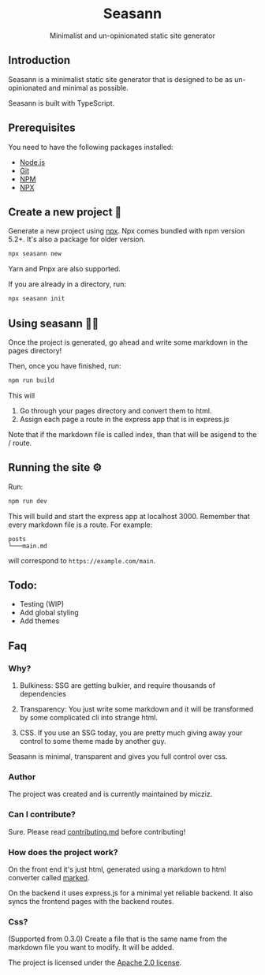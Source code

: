 <div align="center">
    <h1>Seasann</h1>
    <p>Minimalist and un-opinionated static site generator</p>
</div>

## Introduction

Seasann is a minimalist static site generator that is designed to be as un-opinionated and minimal as possible.

Seasann is built with TypeScript.

## Prerequisites

You need to have the following packages installed:

- [Node.js](https://nodejs.org)
- [Git](https://git-scm.com)
- [NPM](https://www.npmjs.com)
- [NPX](https://docs.npmjs.com/cli/v7/commands/npx/)

## Create a new project 💾

Generate a new project using [npx](https://www.npmjs.com/package/npx). Npx comes bundled with npm version 5.2+. It's also a package for older version.

```bash
npx seasann new
```

Yarn and Pnpx are also supported.

If you are already in a directory, run:

```bash
npx seasann init
```

## Using seasann 👨‍💻

Once the project is generated, go ahead and write some markdown in the pages directory!

Then, once you have finished, run:

```bash
npm run build
```

This will

1. Go through your pages directory and convert them to html.
2. Assign each page a route in the express app that is in express.js

Note that if the markdown file is called index, than that will be asigend to the / route.

## Running the site ⚙️

Run:

```bash
npm run dev
```

This will build and start the express app at localhost 3000. Remember that every markdown file is a route. For example:

```
posts
└───main.md
```

will correspond to `https://example.com/main`.

## Todo:

- Testing (WIP)
- Add global styling
- Add themes


## Faq

### Why?

1. Bulkiness: SSG are getting bulkier, and require thousands of dependencies

2. Transparency: You just write some markdown and it will be transformed by some complicated cli into strange html.

3. CSS. If you use an SSG today, you are pretty much giving away your control to some theme made by another guy.

Seasann is minimal, transparent and gives you full control over css.

### Author

The project was created and is currently maintained by micziz.

### Can I contribute?

Sure. Please read [contributing.md](contributing.md) before contributing!

### How does the project work?

On the front end it's just html, generated using a markdown to html converter called [marked](https://marked.js.org).

On the backend it uses express.js for a minimal yet reliable backend. It also syncs the frontend pages with the backend routes.

### Css?

(Supported from 0.3.0) Create a file that is the same name from the markdown file you want to modify. It will be added.

The project is licensed under the [Apache 2.0 license](LICENSE).
